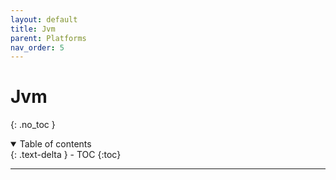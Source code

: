 ```yaml
---
layout: default
title: Jvm
parent: Platforms
nav_order: 5
---
```


# Jvm

{: .no_toc }

<details open markdown="block">
  <summary>
    Table of contents
  </summary>
  {: .text-delta }
- TOC
{:toc}
</details>

---